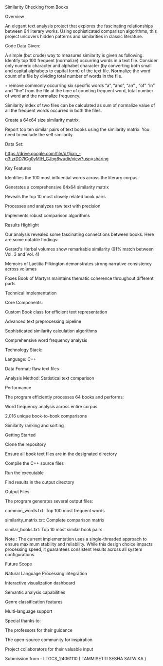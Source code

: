 Similarity Checking from Books

Overview

An elegant text analysis project that explores the fascinating relationships between 64 literary works. Using sophisticated comparison algorithms, this project uncovers hidden patterns and similarities in classic literature.

Code Data Given:

A simple (but crude) way to measures similarity is given as following:
Identify top 100 frequent (normalize) occurring words in a text file. Consider only
numeric character and alphabet character (by converting both small and capital
alphabets to capital form) of the text file. Normalize the word count of a file by
dividing total number of words in the file.

◦ remove commonly occurring six specific words “a”, “and”, “an” , “of” “in” and
“the” from the file at the time of counting frequent word, total number of word
and the normalize frequency.

Similarity index of two files can be calculated as sum of normalize value of all the
frequent words occurred in both the files.

Create a 64x64 size similarity matrix.

Report top ten similar pairs of text books using the similarity matrix. You need to
exclude the self similarity.

Data Set:

https://drive.google.com/file/d/1jcm_-q3IzrDD7lCg0yMlH_GJbg8wudir/view?usp=sharing

Key Features

Identifies the 100 most influential words across the literary corpus

Generates a comprehensive 64x64 similarity matrix

Reveals the top 10 most closely related book pairs

Processes and analyzes raw text with precision

Implements robust comparison algorithms

Results Highlight

Our analysis revealed some fascinating connections between books. Here are some notable findings:

Gerard's Herbal volumes show remarkable similarity (91% match between Vol. 3 and Vol. 4)

Memoirs of Laetitia Pilkington demonstrates strong narrative consistency across volumes

Foxes Book of Martyrs maintains thematic coherence throughout different parts

Technical Implementation

Core Components:

Custom Book class for efficient text representation

Advanced text preprocessing pipeline

Sophisticated similarity calculation algorithms

Comprehensive word frequency analysis

Technology Stack:

Language: C++

Data Format: Raw text files

Analysis Method: Statistical text comparison

Performance

The program efficiently processes 64 books and performs:

Word frequency analysis across entire corpus

2,016 unique book-to-book comparisons

Similarity ranking and sorting

Getting Started

Clone the repository

Ensure all book text files are in the designated directory

Compile the C++ source files

Run the executable

Find results in the output directory

Output Files

The program generates several output files:

common_words.txt: Top 100 most frequent words

similarity_matrix.txt: Complete comparison matrix

similar_books.txt: Top 10 most similar book pairs

Note :
The current implementation uses a single-threaded approach to ensure maximum stability and reliability. 
While this design choice impacts processing speed, it guarantees consistent results across all system configurations.

Future Scope

Natural Language Processing integration

Interactive visualization dashboard

Semantic analysis capabilities

Genre classification features

Multi-language support


Special thanks to:

The professors for their guidance

The open-source community for inspiration

Project collaborators for their valuable input

Submission from - IITGCS_24061110 ( TAMMISETTI SESHA SATWIKA )
